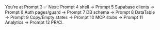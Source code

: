 You're at Prompt 3 ✅
Next: Prompt 4 shell → Prompt 5 Supabase clients → Prompt 6 Auth pages/guard → Prompt 7 DB schema → Prompt 8 DataTable → Prompt 9 Copy/Empty states → Prompt 10 MCP stubs → Prompt 11 Analytics → Prompt 12 PR/CI.
